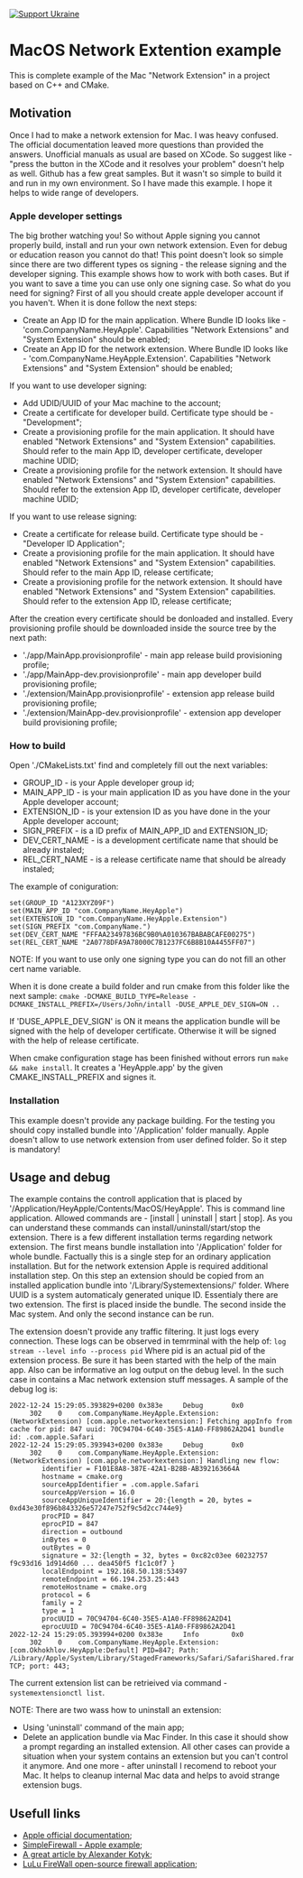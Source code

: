 [![Support Ukraine](https://img.shields.io/badge/Support-Ukraine-FFD500?style=flat&labelColor=005BBB)](https://opensource.facebook.com/support-ukraine)

# MacOS Network Extention example
This is complete example of the Mac "Network Extension" in a project based on C++ and CMake.

## Motivation
Once I had to make a network extension for Mac. I was heavy confused. The official documentation leaved more questions than provided the answers. Unofficial manuals as usual are based on XCode. So suggest like - "press the button in the XCode and it resolves your problem" doesn't help as well. Github has a few great samples. But it wasn't so simple to build it and run in my own environment. So I have made this example. I hope it helps to wide range of developers.

### Apple developer settings
The big brother watching you! So without Apple signing you cannot properly build, install and run your own network extension. Even for debug or education reason you cannot do that!
This point doesn't look so simple since there are two different types os signing - the release signing and the developer signing. This example shows how to work with both cases. But  if you want to save a time you can use only one signing case.
So what do you need for signing? First of all you should create apple developer account if you haven't. When it is done follow the next steps:
* Create an App ID for the main application. Where Bundle ID looks like - 'com.CompanyName.HeyApple'. Capabilities "Network Extensions" and "System Extension" should be enabled;
* Create an App ID for the network extension. Where Bundle ID looks like - 'com.CompanyName.HeyApple.Extension'. Capabilities "Network Extensions" and "System Extension" should be enabled;

If you want to use developer signing:
* Add  UDID/UUID of your Mac machine to the account;
* Create a certificate for developer build. Certificate type should be - "Development";
* Create a provisioning profile for the main application. It should have enabled "Network Extensions" and "System Extension" capabilities. Should refer to the main App ID, developer certificate, developer machine UDID;
* Create a provisioning profile for the network extension. It should have enabled "Network Extensions" and "System Extension" capabilities. Should refer to the extension App ID, developer certificate, developer machine UDID;

If you want to use release signing:
* Create a certificate for release build. Certificate type should be - "Developer ID Application";
* Create a provisioning profile for the main application. It should have enabled "Network Extensions" and "System Extension" capabilities. Should refer to the main App ID, release certificate;
* Create a provisioning profile for the network extension. It should have enabled "Network Extensions" and "System Extension" capabilities. Should refer to the extension App ID, release certificate;

After the creation every certificate should be donloaded and installed. Every provisioning profile should be downloaded inside the source tree by the next path:
* './app/MainApp.provisionprofile' - main app release build provisioning profile;
* './app/MainApp-dev.provisionprofile' - main app developer build provisioning profile;
* './extension/MainApp.provisionprofile' - extension app release build provisioning profile;
* './extension/MainApp-dev.provisionprofile' - extension app developer build provisioning profile;

### How to build
Open './CMakeLists.txt' find and completely fill out the next variables:
* GROUP_ID - is your Apple developer group id;
* MAIN_APP_ID - is your main application ID as you have done in the your Apple developer account;
* EXTENSION_ID - is your extension ID as you have done in the your Apple developer account;
* SIGN_PREFIX - is a ID prefix of MAIN_APP_ID and EXTENSION_ID;
* DEV_CERT_NAME - is a development certificate name that should be already instaled;
* REL_CERT_NAME - is a release certificate name that should be already instaled;

The example of coniguration:
```
set(GROUP_ID "A123XYZ09F")
set(MAIN_APP_ID "com.CompanyName.HeyApple")
set(EXTENSION_ID "com.CompanyName.HeyApple.Extension")
set(SIGN_PREFIX "com.CompanyName.")
set(DEV_CERT_NAME "FFFAA23497836BC9B0%A010367BABABCAFE00275")
set(REL_CERT_NAME "2A0778DFA9A78000C7B1237FC6B8B10A4455FF07")
```
NOTE: If you want to use only one signing type you can do not fill an other cert name variable.

When it is done create a build folder and run cmake from this folder like the next sample:
`cmake -DCMAKE_BUILD_TYPE=Release -DCMAKE_INSTALL_PREFIX=/Users/John/intall -DUSE_APPLE_DEV_SIGN=ON ..`

If 'DUSE_APPLE_DEV_SIGN' is ON it means the application bundle will be signed with the help of developer certificate.
Otherwise it will be signed with the help of release certificate.

When cmake configuration stage has been finished without errors run `make && make install`. It creates a 'HeyApple.app' by the given CMAKE_INSTALL_PREFIX and signes it.

### Installation
This example doesn't provide any package building. For the testing you should copy installed bundle into '/Application' folder manually. Apple doesn't allow to use network extension from user defined folder. So it step is mandatory!

## Usage and debug
The example contains the controll application that is placed by '/Application/HeyApple/Contents/MacOS/HeyApple'. This is command line application. Allowed commands are - [install | uninstall | start | stop]. As you can understand these commands can install/uninstall/start/stop the extension. There is a few different installation terms regarding network extension. The first means bundle installation into '/Application' folder for whole bundle. Factually this is a single step for an ordinary application installation. But for the network extension Apple is required additional installation step. On this step an extension should be copied from an installed application bundle into '/Library/Systemextensions/<UUID>' folder. Where UUID is a system automaticaly generated unique ID. Essentialy there are two extension. The first is placed inside the bundle. The second inside the Mac system. And only the second instance can be run.

The extension doesn't provide any traffic filtering. It just logs every connection. These logs can be observed in temrminal with the help of:
`log stream --level info --process pid`
Where pid is an actual pid of the extension process. Be sure it has been started with the help of the main app.
Also can be informative an log output on the debug level. In the such case in contains a Mac network extension stuff messages. A sample of the debug log is:
```
2022-12-24 15:29:05.393829+0200 0x383e     Debug       0x0                  302    0    com.CompanyName.HeyApple.Extension: (NetworkExtension) [com.apple.networkextension:] Fetching appInfo from cache for pid: 847 uuid: 70C94704-6C40-35E5-A1A0-FF89862A2D41 bundle id: .com.apple.Safari
2022-12-24 15:29:05.393943+0200 0x383e     Debug       0x0                  302    0    com.CompanyName.HeyApple.Extension: (NetworkExtension) [com.apple.networkextension:] Handling new flow:
        identifier = F101E8A8-387E-42A1-B28B-AB392163664A
        hostname = cmake.org
        sourceAppIdentifier = .com.apple.Safari
        sourceAppVersion = 16.0
        sourceAppUniqueIdentifier = 20:{length = 20, bytes = 0xd43e30f896b843326e57247e752f9c5d2cc744e9}
        procPID = 847
        eprocPID = 847
        direction = outbound
        inBytes = 0
        outBytes = 0
        signature = 32:{length = 32, bytes = 0xc82c03ee 60232757 f9c93d16 1d914d60 ... dea450f5 f1c1c0f7 }
        localEndpoint = 192.168.50.138:53497
        remoteEndpoint = 66.194.253.25:443
        remoteHostname = cmake.org
        protocol = 6
        family = 2
        type = 1
        procUUID = 70C94704-6C40-35E5-A1A0-FF89862A2D41
        eprocUUID = 70C94704-6C40-35E5-A1A0-FF89862A2D41
2022-12-24 15:29:05.393994+0200 0x383e     Info        0x0                  302    0    com.CompanyName.HeyApple.Extension: [com.Okhokhlov.HeyApple:Default] PID=847; Path: /Library/Apple/System/Library/StagedFrameworks/Safari/SafariShared.framework/Versions/A/XPCServices/com.apple.Safari.SearchHelper.xpc/Contents/MacOS/com.apple.Safari.SearchHelper; TCP; port: 443;
```

The current extension list can be retrieived via command - `systemextensionctl list`.

NOTE: There are two wass how to uninstall an extension:
* Using 'uninstall' command of the main app;
* Delete an application bundle via Mac Finder. In this case it should show a prompt regarding an installed extension.
  All other cases can provide a situation when your system contains an extension but you can't control it anymore.
 And one more - after uninstall I recomend to reboot your Mac. It helps to cleanup internal Mac data and helps to avoid strange extension bugs.

## Usefull links
* [Apple official documentation](https://developer.apple.com/documentation/networkextension?language=objc);
* [SimpleFirewall - Apple example](https://developer.apple.com/documentation/networkextension/filtering_network_traffic);
* [A great article by Alexander Kotyk](https://www.apriorit.com/dev-blog/669-mac-system-extensions);
* [LuLu FireWall open-source firewall application](https://github.com/objective-see/LuLu);